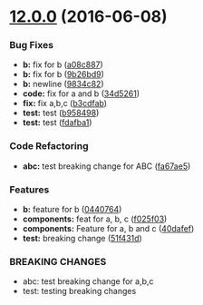 <a name="12.0.0"></a>
# [12.0.0](https://aui-team-bot/:j6Rw/%22Jt4J+3~Y-%,@bitbucket.org/atlassian/atlaskit-spike.git/compare/12.0.1-tmp-atlaskit-component-c...v12.0.0) (2016-06-08)


### Bug Fixes

* **b:** fix for b ([a08c887](https://aui-team-bot/:j6Rw/%22Jt4J+3~Y-%,@bitbucket.org/atlassian/atlaskit-spike.git/commits/a08c887))
* **b:** fix for b ([9b26bd9](https://aui-team-bot/:j6Rw/%22Jt4J+3~Y-%,@bitbucket.org/atlassian/atlaskit-spike.git/commits/9b26bd9))
* **b:** newline ([9834c82](https://aui-team-bot/:j6Rw/%22Jt4J+3~Y-%,@bitbucket.org/atlassian/atlaskit-spike.git/commits/9834c82))
* **code:** fix for a and b ([34d5261](https://aui-team-bot/:j6Rw/%22Jt4J+3~Y-%,@bitbucket.org/atlassian/atlaskit-spike.git/commits/34d5261))
* **fix:** fix a,b,c ([b3cdfab](https://aui-team-bot/:j6Rw/%22Jt4J+3~Y-%,@bitbucket.org/atlassian/atlaskit-spike.git/commits/b3cdfab))
* **test:** test ([b958498](https://aui-team-bot/:j6Rw/%22Jt4J+3~Y-%,@bitbucket.org/atlassian/atlaskit-spike.git/commits/b958498))
* **test:** test ([fdafba1](https://aui-team-bot/:j6Rw/%22Jt4J+3~Y-%,@bitbucket.org/atlassian/atlaskit-spike.git/commits/fdafba1))


### Code Refactoring

* **abc:** test breaking change for ABC ([fa67ae5](https://aui-team-bot/:j6Rw/%22Jt4J+3~Y-%,@bitbucket.org/atlassian/atlaskit-spike.git/commits/fa67ae5))


### Features

* **b:** feature for b ([0440764](https://aui-team-bot/:j6Rw/%22Jt4J+3~Y-%,@bitbucket.org/atlassian/atlaskit-spike.git/commits/0440764))
* **components:** feat for a, b, c ([f025f03](https://aui-team-bot/:j6Rw/%22Jt4J+3~Y-%,@bitbucket.org/atlassian/atlaskit-spike.git/commits/f025f03))
* **components:** Feature for a, b and c ([40dafef](https://aui-team-bot/:j6Rw/%22Jt4J+3~Y-%,@bitbucket.org/atlassian/atlaskit-spike.git/commits/40dafef))
* **test:** breaking change ([51f431d](https://aui-team-bot/:j6Rw/%22Jt4J+3~Y-%,@bitbucket.org/atlassian/atlaskit-spike.git/commits/51f431d))


### BREAKING CHANGES

* abc: test breaking change for a,b,c
* test: testing breaking changes



